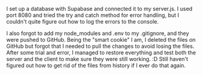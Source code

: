 I set up a database with Supabase and connected it to my server.js.
I used port 8080 and tried the try and catch method for error handling, but I couldn't quite figure out how to log the errors to the console.

I also forgot to add my node_modules and .env to my .gitignore, and they were pushed to GitHub. Being the "smart cookie" I am, I deleted the files on GitHub but forgot that I needed to pull the changes to avoid losing the files. After some trial and error, I managed to restore everything and test both the server and the client to make sure they were still working. :D
Still haven't figured out how to get rid of the files from history if I ever do that again.
